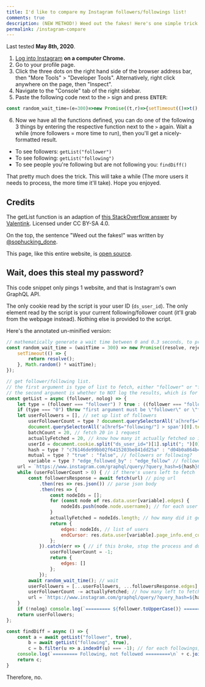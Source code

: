 ```yaml
---
title: I'd like to compare my Instagram followers/followings list!
comments: true
description: (NEW METHOD!) Weed out the fakes! Here's one simple trick to effectively compare your followers and followings list, so you can unfollow those traitors who never follows you back, and keep your Instagram COOL and CLEAN, without leaking your password!
permalink: /instagram-compare
---
```


Last tested **May 8th, 2020**.

1. [Log into Instagram](https://instagram.com) **on a computer Chrome.**
2. Go to your profile page.
3. Click the three dots on the right hand side of the browser address bar, then "More Tools" > "Developer Tools". Alternatively, right click anywhere on the page, then "Inspect".
4. Navigate to the "Console" tab of the right sidebar.
5. Paste the following code next to the `>` sign and press <kbd>ENTER</kbd>:
  ```js
  const random_wait_time=(e=300)=>new Promise((t,r)=>{setTimeout(()=>t(),Math.random()*e)});function readCookie(e){for(var t=e+"=",r=document.cookie.split(";"),o=0;o<r.length;o++){for(var a=r[o];" "==a.charAt(0);)a=a.substring(1,a.length);if(0==a.indexOf(t))return a.substring(t.length,a.length)}return null}const getList=async(e,t)=>{let r="follower"===e||"following"!==e&&"0";if("0"===r)throw'first argument must be "follower" or "following".';let o=[],a=r?document.querySelectorAll('a[href$="followers/"] > span')[0].textContent:document.querySelectorAll('a[href$="following/"] > span')[0].textContent;for(batchCount=20,actuallyFetched=20,userId=document.cookie.split("ds_user_id=")[1].split("; ")[0],hash=r?"c76146de99bb02f6415203be841dd25a":"d04b0a864b4b54837c0d870b0e77e076",mutual=r?"true":"false",variable=r?"edge_followed_by":"edge_follow",url=`https://www.instagram.com/graphql/query/?query_hash=${hash}&variables={"id":"${userId}","include_reel":true,"fetch_mutual":${mutual},"first":"${batchCount}"}`;a>0;){const e=await fetch(url).then(e=>e.json()).then(e=>{const t=[];for(const r of e.data.user[variable].edges)t.push(r.node.username);return actuallyFetched=t.length,{edges:t,endCursor:e.data.user[variable].page_info.end_cursor}}).catch(e=>(a=-1,{edges:[]}));await random_wait_time(),o=[...o,...e.edges],a-=actuallyFetched,url=`https://www.instagram.com/graphql/query/?query_hash=${hash}&variables={"id":"${userId}","include_reel":true,"fetch_mutual":${mutual},"first":${batchCount},"after":"${e.endCursor}"}`}return t||console.log(`========= ${e.toUpperCase()} =========\n`+o.join("\n")),o},findDiff=async()=>{const e=await getList("follower",!0),t=(await getList("following",!0)).filter(t=>-1===e.indexOf(t));return console.log("========= Following, not followed =========\n"+t.join("\n")),t};
  ```
6. Now we have all the functions defined, you can do one of the following 3 things by entering the respective function next to the `>` again. Wait a while (more followers = more time to run), then you'll get a nicely-formatted result.

* To see followers: `getList("follower")`
* To see following: `getList("following")`
* To see people you're following but are not following you: `findDiff()`

That pretty much does the trick. This will take a while (The more users it needs to process, the more time it'll take). Hope you enjoyed.

## Credits
The getList function is an adaption of [this StackOverflow answer](https://stackoverflow.com/a/57443299) by [Valentink](https://stackoverflow.com/users/11899009/valentink). Licensed under CC BY-SA 4.0.

On the top, the sentence "Weed out the fakes!" was written by [@sophucking_done](https://instagram.com/sophucking_done).

This page, like this entire website, is [open source](https://github.com/austinhuang0131/austinhuang0131.github.io/blob/master/instagram-compare.md).

## Wait, does this steal my password?
This code snippet only pings 1 website, and that is Instagram's own GraphQL API.

The only cookie read by the script is your user ID (`ds_user_id`). The only element read by the script is your current following/follower count (it'll grab from the webpage instead). Nothing else is provided to the script.

Here's the annotated un-minified version:

```js
// mathematically generate a wait time between 0 and 0.3 seconds, to prevent ratelimiting
const random_wait_time = (waitTime = 300) => new Promise((resolve, reject) => {
    setTimeout(() => {
        return resolve();
    }, Math.random() * waitTime);
});

// get follower/following list.
// the first argument is type of list to fetch, either "follower" or "following".
// the second argument is whether to NOT log the results, which is for the latter findDiff function, default "false". normal users shouldn't set this to "true"
const getList = async (follower, nolog) => {
    let type = (follower === "follower") ? true : ((follower === "following") ? false : "0"); // convert first one to true/false for convenience
    if (type === "0") throw "first argument must be \"follower\" or \"following\"."; // catch typos
    let userFollowers = [], // set up list of followers
        userFollowerCount = type ? document.querySelectorAll('a[href$="followers/"] > span')[0].textContent :
        document.querySelectorAll('a[href$="following/"] > span')[0].textContent // how many follower/ings do you have?
        batchCount = 20, // fetch 20 in 1 request
        actuallyFetched = 20, // know how many it actually fetched so it doesn't fetch them again
        userId = document.cookie.split("ds_user_id=")[1].split("; ")[0], // find your user id
        hash = type ? "c76146de99bb02f6415203be841dd25a" : "d04b0a864b4b54837c0d870b0e77e076", // hash, apparently these two are constant values, but instagram might change them
        mutual = type ? "true" : "false", // followers or following?
        variable = type ? "edge_followed_by" : "edge_follow" // followers or following? part 2
    url = `https://www.instagram.com/graphql/query/?query_hash=${hash}&variables={"id":"${userId}","include_reel":true,"fetch_mutual":${mutual},"first":"${batchCount}"}`; // set up the url
    while (userFollowerCount > 0) { // if there's users left to fetch
        const followersResponse = await fetch(url) // ping url
            .then(res => res.json()) // parse json body
            .then(res => {
                const nodeIds = [];
                for (const node of res.data.user[variable].edges) {
                    nodeIds.push(node.node.username); // for each user object, find username and put them in the list
                }
                actuallyFetched = nodeIds.length; // how many did it get?
                return {
                    edges: nodeIds, // list of users
                    endCursor: res.data.user[variable].page_info.end_cursor // instagram doesn't allow fetching a lot of users at once, so it needs to know where to start the next fetching
                };
            }).catch(err => { // if this broke, stop the process and dump an empty list
                userFollowerCount = -1;
                return {
                    edges: []
                };
            });
        await random_wait_time(); // wait
        userFollowers = [...userFollowers, ...followersResponse.edges]; // append the newly-acquired list to the old list
        userFollowerCount -= actuallyFetched; // how many left to fetch?
        url = `https://www.instagram.com/graphql/query/?query_hash=${hash}&variables={"id":"${userId}","include_reel":true,"fetch_mutual":${mutual},"first":${batchCount},"after":"${followersResponse.endCursor}"}`; // remake url
    }
    if (!nolog) console.log(`========= ${follower.toUpperCase()} =========\n` + userFollowers.join("\n")); // show
    return userFollowers;
};

const findDiff = async () => {
    const a = await getList("follower", true),
        b = await getList("following", true),
        c = b.filter(u => a.indexOf(u) === -1); // for each followings, if not follower, then push to list
    console.log(`========= Following, not followed =========\n` + c.join("\n")) // show
    return c;
}
```

Therefore, no.
